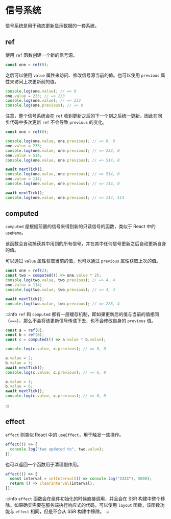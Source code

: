 # 信号系统

信号系统是用于动态更新显示数据的一套系统。

## ref

使用 `ref` 函数创建一个新的信号源。

```ts
const one = ref(0);
```

之后可以使用 `value` 属性来访问、修改信号源当前的值。也可以使用 `previous` 属性来访问上次更新前的值。

```ts
console.log(one.value); // => 0
one.value = 233; // => 233
console.log(one.value); // => 233
console.log(one.previous); // => 0
```

注意，整个信号系统会在 `ref` 收到更新之后的下一个刻之后统一更新，因此在同步代码中多次更新 `ref` 不会导致 `previous` 的变化。

```js
const one = ref(0);

console.log(one.value, one.previous); // => 0, 0
one.value = 233;
console.log(one.value, one.previous); // => 233, 0
one.value = 514;
console.log(one.value, one.previous); // => 514, 0

await nextTick();
console.log(one.value, one.previous); // => 514, 0
one.value = 114;
console.log(one.value, one.previous); // => 114, 0

await nextTick();
console.log(one.value, one.previous); // => 114, 514
```

## computed

`computed` 是根据前置的信号来得到新的只读信号的函数，类似于 React 中的 `useMemo`。

该函数会自动捕获其中用到的所有信号，并在其中任何信号更新之后自动更新自身的值。

可以通过 `value` 属性获取当前的值，也可以通过 `previous` 属性获取上次的值。

```ts
const one = ref(2);
const two = computed(() => one.value * 2);
console.log(two.value, two.previous); // => 4, 4
one.value = 114;
console.log(two.value, two.previous); // => 4, 4

await nextTick();
console.log(two.value, two.previous); // => 228, 4
```

:::info
`ref` 和 `computed` 都有一层缓存机制，即如果更新后的值与当前的值相同（`===`），那么不会将该更新信号传递下去，也不会修改自身的 `previous` 值。

```js
const a = ref(0);
const b = ref(0);
const c = computed(() => a.value * b.value);

console.log(c.value, c.previous); // => 0, 0

a.value = 2;
b.value = 3;
await nextTick();
console.log(c.value, c.previous); // => 6, 0

a.value = 1;
b.value = 6;
await nextTick();
console.log(c.value, c.previous); // => 6, 0
```

:::

## effect

`effect` 则类似 React 中的 `useEffect`，用于触发一些操作。

```ts
effect(() => {
  console.log("two updated to", two.value);
});
```

也可以返回一个函数用于清理副作用。

```ts
effect(() => {
  const interval = setInterval(() => console.log("2333"), 5000);
  return () => clearInterval(interval);
});
```

:::info
`effect` 函数会在组件初始化的时候直接调用，并且会在 SSR 构建中整个移除。如果确实需要在服务端执行响应式的代码，可以使用 `layout` 函数，该函数功能与 `effect` 相同，但是不会从 SSR 构建中移除。
:::
